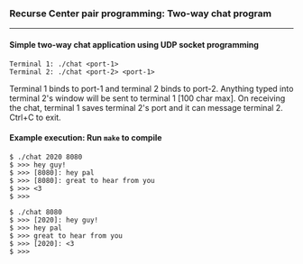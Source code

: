 
### Recurse Center pair programming: Two-way chat program 

-----------------------------------------------------
	
#### Simple two-way chat application using UDP socket programming 

````
Terminal 1: ./chat <port-1>				
Terminal 2: ./chat <port-2> <port-1>	
````

Terminal 1 binds to port-1 and terminal 2 binds to port-2. 
Anything typed into terminal 2's window will be sent to terminal 1 [100 char max]. 
On receiving the chat, terminal 1 saves terminal 2's port and it can message terminal 2. 
Ctrl+C to exit.

#### Example execution: Run `make` to compile 
	$ ./chat 2020 8080
	$ >>> hey guy! 
	$ >>> [8080]: hey pal
	$ >>> [8080]: great to hear from you
	$ >>> <3
	$ >>> 

	$ ./chat 8080
	$ >>> [2020]: hey guy!
	$ >>> hey pal 
	$ >>> great to hear from you
	$ >>> [2020]: <3
	$ >>> 
